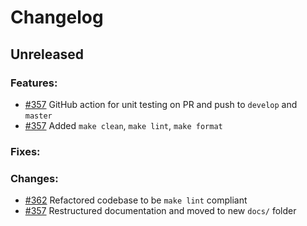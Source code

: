 # Changelog

## Unreleased

### Features:
* [#357](https://github.com/Pylons-tech/pylons/pull/357) GitHub action for unit testing on PR and push to `develop` and `master`
* [#357](https://github.com/Pylons-tech/pylons/pull/357) Added `make clean`, `make lint`, `make format`

### Fixes:

### Changes: 
* [#362](https://github.com/Pylons-tech/pylons/pull/362) Refactored codebase to be `make lint` compliant
* [#357](https://github.com/Pylons-tech/pylons/pull/357) Restructured documentation and moved to new `docs/` folder
